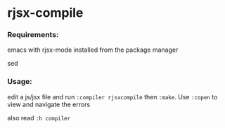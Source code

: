 # rjsx-compile

### Requirements:

emacs with rjsx-mode installed from the package manager

sed

### Usage:

edit a js/jsx file and run `:compiler rjsxcompile` then `:make`. Use `:copen` to view and navigate the errors

also read `:h compiler`

